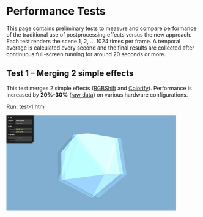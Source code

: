 # Performance Tests

This page contains preliminary tests to measure and compare performance of the
traditional use of postprocessing effects versus the new approach. Each test
renders the scene 1, 2, ... 1024 times per frame. A temporal average is
calculated every second and the final results are collected after continuous
full-screen running for around 20 seconds or more.

## Test 1 &ndash; Merging 2 simple effects

This test merges 2 simple effects ([RGBShift](../gallery/index.md#rgbshift)
and [Colorify](../gallery/index.md#colorify)). Performance is increased by
**20%-30%** ([raw data](test-1/rawdata.md)) on various hardware configurations.

Run: [test-1.html](test-1/index.html)
	
[<img src="test-1/snapshot.jpg">](test-1/index.html)



<!--
## Test 2<br><small>[Merging 3 shaders in one]</small>

This test merges 3 simple shaders ([RGBShiftShader](../gallery/index.md#rgbshiftshader),
[ColorifyShader](../gallery/index.md#colorifyshader) and
[BrightnessContrastShader](../gallery/index.md#brightnesscontrastshader)) into
one OOPS shader. The shader is used by a ShaderPass in an EffectComposer.
Merging increases performance by **40%-70%** ([details](test-2/details.md)).

Run: [test-2.html](test-2/index.html)
	
[<img src="test-2/snapshot.jpg">](test-2/index.html)



## Test 3<br><small>[Merging 4 shaders in one]</small>

This test merges 4 simple shaders ([RGBShiftShader](../gallery/index.md#rgbshiftshader),
[FilmShader](../gallery/index.md#filmshader),
[VignetteShader](../gallery/index.md#vignetteshader) and
[BleachBypassShader](../gallery/index.md#bleachbypassshader)) into one OOPS
shader. The shader is used by a ShaderPass in an EffectComposer.
Merging increases performance by **70%-100%** ([details](test-3/details.md)).

Run: [test-3.html](test-3/index.html)
	
[<img src="test-3/snapshot.jpg">](test-3/index.html)



## Test 4<br><small>[Merging shaders with many samplings]</small>

This test merges 2 shaders ([HalftoneShader](../gallery/index.md#halftoneshader)
and [ConvolutionShader](../gallery/index.md#convolutionshader)) into one OOPS
shader. The shader is used by a ShaderPass in an EffectComposer. The shaders
samples a texture 109 and 25 times. Using the shaders in separate passes results
in 109+25=134 samplings per fragment, while merging the shaders results to 
109&times;25=2725 samplings. The overall results is that in this case merging
**decreases performance by 65%-80%** ([details](test-4/details.md)).

Run: [test-4.html](test-4/index.html)
	
[<img src="test-4/snapshot.jpg">](test-4/index.html)




## Test 5<br><small>[Splitting shaders with many samplings]</small>

This test uses 2 shaders ([HalftoneShader](../gallery/index.md#halftoneshader)
and [ConvolutionShader](../gallery/index.md#convolutionshader)) automatically
split into to separate passes. The performance increase is because of baked
uniforms. The overall results is that in this case splitting
**increases performance by 5%-70%** ([details](test-5/details.md)).

Run: [test-5.html](test-5/index.html)
	
[<img src="test-5/snapshot.jpg">](test-5/index.html)

-->